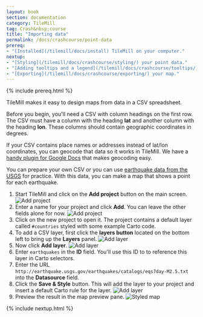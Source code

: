 ```yaml
---
layout: book
section: documentation
category: TileMill
tag: Crash&nbsp;course
title: "Importing data"
permalink: /docs/crashcourse/point-data
prereq:
- "[Installed](/tilemill/docs/install) TileMill on your computer."
nextup:
- "[Styling](/tilemill/docs/crashcourse/styling/) your point data."
- "[Adding tooltips and a legend](/tilemill/docs/crashcourse/tooltips/) to your map."
- "[Exporting](/tilemill/docs/crashcourse/exporting/) your map."
---
```


{% include prereq.html %}


TileMill makes it easy to design maps from data in a CSV spreadsheet.

Before you begin, you'll need a CSV with column headings on the first row. The CSV must have a column with the heading **lat** and another column with the heading **lon**. These columns should contain geographic coordinates in degrees.

If your CSV contains place names or addresses instead of lat/lon coordinates, you can geocode that data so it works in TileMill. We have a [handy plugin for Google Docs](http://developmentseed.org/blog/2011/10/12/mapping-google-doc-spreadsheet/) that makes geocoding easy.

You can prepare your own CSV or you can use [earthquake data from the USGS](http://earthquake.usgs.gov/earthquakes/catalogs/) for practice. With this data, you can make a map that shows a point for each earthquake.

1. Start TileMill and click on the **Add project** button on the main screen.
  ![Add project](/tilemill/assets/pages/csv-1.png)
2. Enter a name for your project and click **Add**. You can leave the other fields alone for now.
  ![Add project](/tilemill/assets/pages/csv-2.png)
3. Click on the new project to open it. The project contains a default layer called `#countries` styled with some example Carto code.
4. To add a CSV layer, first click the **layers button** located on the bottom left to bring up the **Layers** panel.
  ![Add layer](/tilemill/assets/pages/csv-3.png)
5. Now click **Add layer**.
  ![Add layer](/tilemill/assets/pages/csv-4.png)
6. Enter `earthquakes` in the **ID** field. You'll use this ID to to reference this layer in Carto selectors.
7. Enter the URL `http://earthquake.usgs.gov/earthquakes/catalogs/eqs7day-M2.5.txt` into the **Datasource** field.
8. Click the **Save & Style** button. This will add the layer to your project and insert a default Carto rule for the layer.
  ![Add layer](/tilemill/assets/pages/csv-7.png)
9. Preview the result in the map preview pane.
  ![Styled map](/tilemill/assets/pages/earthquake-map.png)

{% include nextup.html %}
